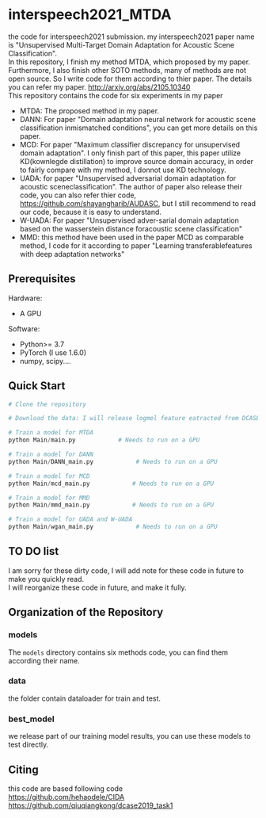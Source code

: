 # interspeech2021_MTDA
the code for interspeech2021 submission. my interspeech2021 paper name is "Unsupervised Multi-Target Domain Adaptation for Acoustic Scene Classification". <br/>
In this repository, I finish my method MTDA, which proposed by my paper. Furthermore, I also finish other SOTO methods, many of methods are not open source. So I write code for them according to thier paper. The details you can refer my paper. <a>http://arxiv.org/abs/2105.10340</a> <br/>
This repository contains the code for six experiments in my paper
* MTDA: The proposed method in my paper.
* DANN: For paper "Domain adaptation  neural  network  for  acoustic  scene  classification  inmismatched conditions", you can get more details on this paper.
* MCD: For paper  "Maximum classifier  discrepancy  for  unsupervised  domain  adaptation". I only finish part of this paper, this paper utilize KD(kownlegde distillation) to improve source domain accuracy, in order to fairly compare with my method, I donnot use KD technology.
* UADA: for paper  "Unsupervised adversarial domain adaptation for acoustic sceneclassification". The author of paper also release their code, you can also refer thier code, <a>https://github.com/shayangharib/AUDASC</a>, but I still recommend to read our code, because it is easy to understand.
* W-UADA: For paper  "Unsupervised  adver-sarial  domain  adaptation  based  on  the  wasserstein  distance  foracoustic scene classification"
* MMD: this method have been used in the paper MCD as comparable method, I code for it according to paper "Learning transferablefeatures with deep adaptation networks"

## Prerequisites

Hardware:
* A GPU

Software:
* Python>= 3.7
* PyTorch (I use 1.6.0)
* numpy, scipy....

## Quick Start

```python
# Clone the repository

# Download the data: I will release logmel feature eatracted from DCASE2020 task1A dataset soon, and you can also get mel spectrum by yourself according to our code in data folder. The way of get logmel feature, I refer <a name='dcase2019_task1'>https://github.com/qiuqiangkong/dcase2019_task1</a>. 

# Train a model for MTDA
python Main/main.py            # Needs to run on a GPU

# Train a model for DANN
python Main/DANN_main.py            # Needs to run on a GPU

# Train a model for MCD
python Main/mcd_main.py            # Needs to run on a GPU

# Train a model for MMD
python Main/mmd_main.py            # Needs to run on a GPU

# Train a model for UADA and W-UADA
python Main/wgan_main.py            # Needs to run on a GPU

```
## TO DO list
I am sorry for these dirty code,  I will add note for these code in future to make you quickly read. <br/>
I will reorganize these code in future, and make it fully.
## Organization of the Repository

### models

The `models` directory contains six methods code, you can find them according their name.

### data

the folder contain dataloader for train and test.
### best_model
 we release part of our training model results, you can use these models to test directly.

## Citing
this code are based  following code <br/>
https://github.com/hehaodele/CIDA
https://github.com/qiuqiangkong/dcase2019_task1
